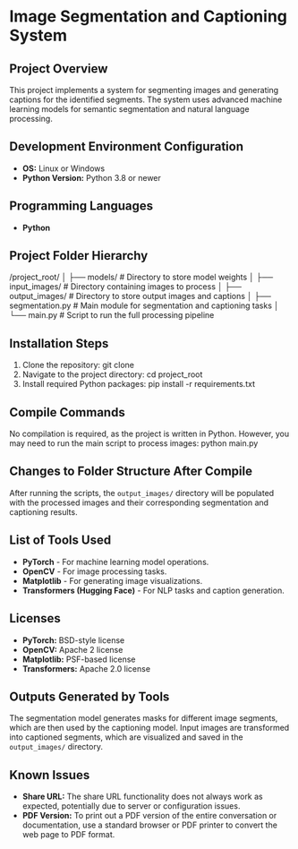 # Image Segmentation and Captioning System

## Project Overview
This project implements a system for segmenting images and generating captions for the identified segments. The system uses advanced machine learning models for semantic segmentation and natural language processing.

## Development Environment Configuration
- **OS:** Linux or Windows
- **Python Version:** Python 3.8 or newer

## Programming Languages
- **Python**

## Project Folder Hierarchy
/project_root/ │ 
├── models/ # Directory to store model weights 
│ ├── input_images/ # Directory containing images to process 
│ ├── output_images/ # Directory to store output images and captions 
│ ├── segmentation.py # Main module for segmentation and captioning tasks 
│ └── main.py # Script to run the full processing pipeline

## Installation Steps
1. Clone the repository: git clone <repository-url>
2. Navigate to the project directory: cd project_root
3. Install required Python packages: pip install -r requirements.txt

## Compile Commands
No compilation is required, as the project is written in Python. However, you may need to run the main script to process images:
python main.py


## Changes to Folder Structure After Compile
After running the scripts, the `output_images/` directory will be populated with the processed images and their corresponding segmentation and captioning results.

## List of Tools Used
- **PyTorch** - For machine learning model operations.
- **OpenCV** - For image processing tasks.
- **Matplotlib** - For generating image visualizations.
- **Transformers (Hugging Face)** - For NLP tasks and caption generation.

## Licenses
- **PyTorch:** BSD-style license
- **OpenCV:** Apache 2 license
- **Matplotlib:** PSF-based license
- **Transformers:** Apache 2.0 license

## Outputs Generated by Tools
The segmentation model generates masks for different image segments, which are then used by the captioning model. Input images are transformed into captioned segments, which are visualized and saved in the `output_images/` directory.

## Known Issues
- **Share URL:** The share URL functionality does not always work as expected, potentially due to server or configuration issues.
- **PDF Version:** To print out a PDF version of the entire conversation or documentation, use a standard browser or PDF printer to convert the web page to PDF format.




